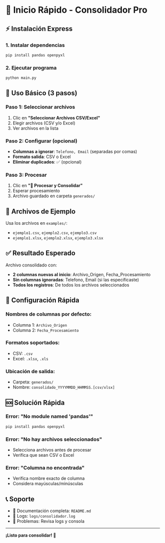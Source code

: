 # 🚀 Inicio Rápido - Consolidador Pro

## ⚡ Instalación Express

### 1. Instalar dependencias
```bash
pip install pandas openpyxl
```

### 2. Ejecutar programa
```bash
python main.py
```

## 🎯 Uso Básico (3 pasos)

### Paso 1: Seleccionar archivos
1. Clic en **"Seleccionar Archivos CSV/Excel"**
2. Elegir archivos (CSV y/o Excel)
3. Ver archivos en la lista

### Paso 2: Configurar (opcional)
- **Columnas a ignorar**: `Telefono, Email` (separadas por comas)
- **Formato salida**: CSV o Excel
- **Eliminar duplicados**: ✅ (opcional)

### Paso 3: Procesar
1. Clic en **"🚀 Procesar y Consolidar"**
2. Esperar procesamiento
3. Archivo guardado en carpeta `generados/`

## 📁 Archivos de Ejemplo

Usa los archivos en `examples/`:
- `ejemplo1.csv`, `ejemplo2.csv`, `ejemplo3.csv`
- `ejemplo1.xlsx`, `ejemplo2.xlsx`, `ejemplo3.xlsx`

## ✅ Resultado Esperado

Archivo consolidado con:
- **2 columnas nuevas al inicio**: Archivo_Origen, Fecha_Procesamiento
- **Sin columnas ignoradas**: Telefono, Email (si las especificaste)
- **Todos los registros**: De todos los archivos seleccionados

## 🔧 Configuración Rápida

### Nombres de columnas por defecto:
- Columna 1: `Archivo_Origen`
- Columna 2: `Fecha_Procesamiento`

### Formatos soportados:
- CSV: `.csv`
- Excel: `.xlsx`, `.xls`

### Ubicación de salida:
- Carpeta: `generados/`
- Nombre: `consolidado_YYYYMMDD_HHMMSS.[csv/xlsx]`

## 🆘 Solución Rápida

### Error: "No module named 'pandas'"
```bash
pip install pandas openpyxl
```

### Error: "No hay archivos seleccionados"
- Selecciona archivos antes de procesar
- Verifica que sean CSV o Excel

### Error: "Columna no encontrada"
- Verifica nombre exacto de columna
- Considera mayúsculas/minúsculas

## 📞 Soporte

- 📖 Documentación completa: `README.md`
- 📝 Logs: `logs/consolidador.log`
- 🐛 Problemas: Revisa logs y consola

---

**¡Listo para consolidar! 🎉**

